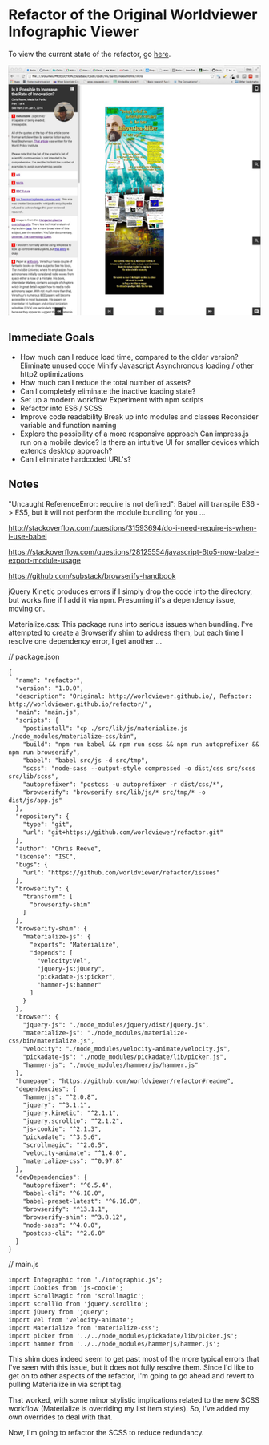 # Refactor of the Original Worldviewer Infographic Viewer

To view the current state of the refactor, go <a href="http://worldviewer.github.io/refactor/">here</a>.

<p align="center">
  <img src="https://github.com/worldviewer/worldviewer.github.io/blob/master/infographic-desktop.jpg" />
</p>

## Immediate Goals

- How much can I reduce load time, compared to the older version?
  Eliminate unused code
  Minify Javascript
  Asynchronous loading / other http2 optimizations
- How much can I reduce the total number of assets?
- Can I completely eliminate the inactive loading state?
- Set up a modern workflow
  Experiment with npm scripts
- Refactor into ES6 / SCSS
- Improve code readability
  Break up into modules and classes
  Reconsider variable and function naming
- Explore the possibility of a more responsive approach
  Can impress.js run on a mobile device?
  Is there an intuitive UI for smaller devices which extends desktop approach?
- Can I eliminate hardcoded URL's?

## Notes

"Uncaught ReferenceError: require is not defined": Babel will transpile ES6 -> ES5, but it will not perform the module bundling for you ...

http://stackoverflow.com/questions/31593694/do-i-need-require-js-when-i-use-babel

https://stackoverflow.com/questions/28125554/javascript-6to5-now-babel-export-module-usage

https://github.com/substack/browserify-handbook

jQuery Kinetic produces errors if I simply drop the code into the directory, but works fine if I add it via npm.  Presuming it's a dependency issue, moving on.

Materialize.css: This package runs into serious issues when bundling.  I've attempted to create a Browserify shim to address them, but each time I resolve one dependency error, I get another ...

// package.json

    {
      "name": "refactor",
      "version": "1.0.0",
      "description": "Original: http://worldviewer.github.io/, Refactor: http://worldviewer.github.io/refactor/",
      "main": "main.js",
      "scripts": {
        "postinstall": "cp ./src/lib/js/materialize.js ./node_modules/materialize-css/bin",
        "build": "npm run babel && npm run scss && npm run autoprefixer && npm run browserify",
        "babel": "babel src/js -d src/tmp",
        "scss": "node-sass --output-style compressed -o dist/css src/scss src/lib/scss",
        "autoprefixer": "postcss -u autoprefixer -r dist/css/*",
        "browserify": "browserify src/lib/js/* src/tmp/* -o dist/js/app.js"
      },
      "repository": {
        "type": "git",
        "url": "git+https://github.com/worldviewer/refactor.git"
      },
      "author": "Chris Reeve",
      "license": "ISC",
      "bugs": {
        "url": "https://github.com/worldviewer/refactor/issues"
      },
      "browserify": {
        "transform": [
          "browserify-shim"
        ]
      },
      "browserify-shim": {
        "materialize-js": {
          "exports": "Materialize",
          "depends": [
            "velocity:Vel",
            "jquery-js:jQuery",
            "pickadate-js:picker",
            "hammer-js:hammer"
          ]
        }
      },
      "browser": {
        "jquery-js": "./node_modules/jquery/dist/jquery.js",
        "materialize-js": "./node_modules/materialize-css/bin/materialize.js",
        "velocity": "./node_modules/velocity-animate/velocity.js",
        "pickadate-js": "./node_modules/pickadate/lib/picker.js",
        "hammer-js": "./node_modules/hammer/js/hammer.js"
      },
      "homepage": "https://github.com/worldviewer/refactor#readme",
      "dependencies": {
        "hammerjs": "^2.0.8",
        "jquery": "^3.1.1",
        "jquery.kinetic": "^2.1.1",
        "jquery.scrollto": "^2.1.2",
        "js-cookie": "^2.1.3",
        "pickadate": "^3.5.6",
        "scrollmagic": "^2.0.5",
        "velocity-animate": "^1.4.0",
        "materialize-css": "^0.97.8"
      },
      "devDependencies": {
        "autoprefixer": "^6.5.4",
        "babel-cli": "^6.18.0",
        "babel-preset-latest": "^6.16.0",
        "browserify": "^13.1.1",
        "browserify-shim": "^3.8.12",
        "node-sass": "^4.0.0",
        "postcss-cli": "^2.6.0"
      }
    }

// main.js

    import Infographic from './infographic.js';
    import Cookies from 'js-cookie';
    import ScrollMagic from 'scrollmagic';
    import scrollTo from 'jquery.scrollto';
    import jQuery from 'jquery';
    import Vel from 'velocity-animate';
    import Materialize from 'materialize-css';
    import picker from '../../node_modules/pickadate/lib/picker.js';
    import hammer from '../../node_modules/hammerjs/hammer.js';

This shim does indeed seem to get past most of the more typical errors that I've seen with this issue, but it does not fully resolve them.  Since I'd like to get on to other aspects of the refactor, I'm going to go ahead and revert to pulling Materialize in via script tag.

That worked, with some minor stylistic implications related to the new SCSS workflow (Materialize is overriding my list item styles).  So, I've added my own overrides to deal with that.

Now, I'm going to refactor the SCSS to reduce redundancy.

